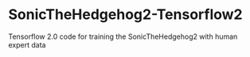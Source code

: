 # SonicTheHedgehog2-Tensorflow2
Tensorflow 2.0 code for training the SonicTheHedgehog2 with human expert data

